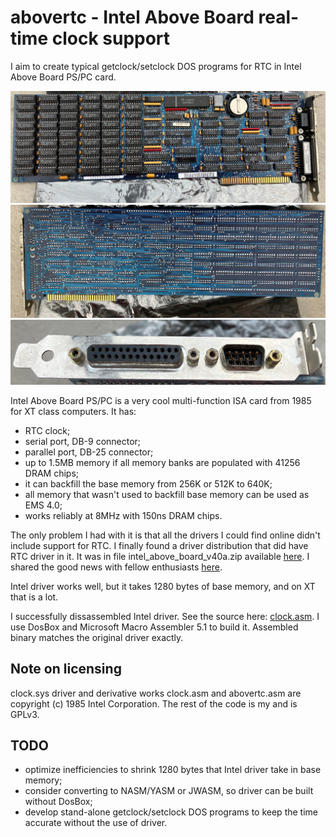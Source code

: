 ﻿# abovertc - Intel Above Board real-time clock support

I aim to create typical getclock/setclock DOS programs for RTC in Intel Above Board PS/PC card.

![Intel Above Board PS/PC card front](img/front.jpg)
![Intel Above Board PS/PC card back](img/back.jpg)
![Intel Above Board PS/PC card connectors](img/connectors.jpg)

Intel Above Board PS/PC is a very cool multi-function ISA card from 1985 for XT class computers.
It has:

- RTC clock;
- serial port, DB-9 connector;
- parallel port, DB-25 connector;
- up to 1.5MB memory if all memory banks are populated with 41256 DRAM chips;
- it can backfill the base memory from 256K or 512K to 640K;
- all memory that wasn't used to backfill base memory can be used as EMS 4.0;
- works reliably at 8MHz with 150ns DRAM chips.

The only problem I had with it is that all the drivers I could find online didn't include support for RTC.
I finally found a driver distribution that did have RTC driver in it.
It was in file intel_above_board_v40a.zip available
[here](https://vetusware.com/download/Intel%20Above%20Board%204/?id=6149).
I shared the good news with fellow enthusiasts
[here](https://forum.vcfed.org/index.php?threads/need-help-with-rtc-on-intel-above-board-ps-pc.77403/).

Intel driver works well, but it takes 1280 bytes of base memory, and on XT that is a lot.

I successfully dissassembled Intel driver. See the source here: [clock.asm](src/clock.asm).
I use DosBox and Microsoft Macro Assembler 5.1 to build it.
Assembled binary matches the original driver exactly.


## Note on licensing

clock.sys driver and derivative works clock.asm and abovertc.asm are copyright (c) 1985 Intel Corporation.
The rest of the code is my and is GPLv3.


## TODO

- optimize inefficiencies to shrink 1280 bytes that Intel driver take in base memory;
- consider converting to NASM/YASM or JWASM, so driver can be built without DosBox;
- develop stand-alone getclock/setclock DOS programs to keep the time accurate without the use of driver.
